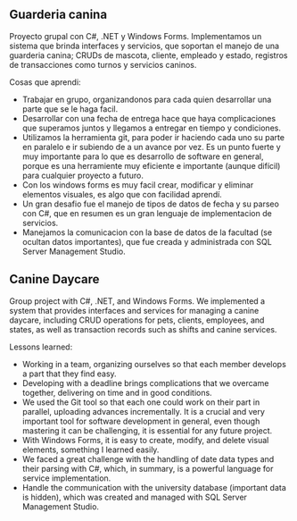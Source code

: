 ## Guarderia canina

Proyecto grupal con C#, .NET y Windows Forms. Implementamos un sistema que brinda interfaces y servicios, que soportan el manejo de una guarderia canina; CRUDs de mascota, cliente, empleado y estado, registros de transacciones como turnos y servicios caninos.

Cosas que aprendi:
- Trabajar en grupo, organizandonos para cada quien desarrollar una parte que se le haga facil.
- Desarrollar con una fecha de entrega hace que haya complicaciones que superamos juntos y llegamos a entregar en tiempo y condiciones.
- Utilizamos la herramienta git, para poder ir haciendo cada uno su parte en paralelo e ir subiendo de a un avance por vez. Es un punto fuerte y muy importante para lo que es desarrollo de software en general, porque es una herramiente muy eficiente e importante (aunque difícil) para cualquier proyecto a futuro.
- Con los windows forms es muy facil crear, modificar y eliminar elementos visuales, es algo que con facilidad aprendí.
- Un gran desafio fue el manejo de tipos de datos de fecha y su parseo con C#, que en resumen es un gran lenguaje de implementacion de servicios.
- Manejamos la comunicacion con la base de datos de la facultad (se ocultan datos importantes), que fue creada y administrada con SQL Server Management Studio.

## Canine Daycare
Group project with C#, .NET, and Windows Forms. We implemented a system that provides interfaces and services for managing a canine daycare, including CRUD operations for pets, clients, employees, and states, as well as transaction records such as shifts and canine services.

Lessons learned:

- Working in a team, organizing ourselves so that each member develops a part that they find easy.
- Developing with a deadline brings complications that we overcame together, delivering on time and in good conditions.
- We used the Git tool so that each one could work on their part in parallel, uploading advances incrementally. It is a crucial and very important tool for software development in general, even though mastering it can be challenging, it is essential for any future project.
- With Windows Forms, it is easy to create, modify, and delete visual elements, something I learned easily.
- We faced a great challenge with the handling of date data types and their parsing with C#, which, in summary, is a powerful language for service implementation.
- Handle the communication with the university database (important data is hidden), which was created and managed with SQL Server Management Studio.
